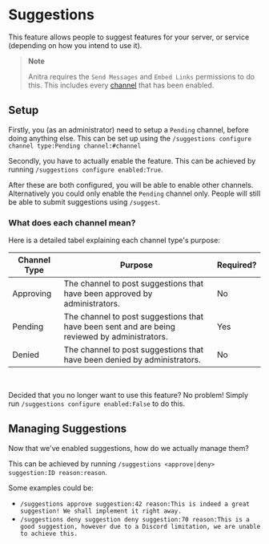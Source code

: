# Suggestions

This feature allows people to suggest features for your server, or service (depending on how you intend to use it).

> **Note**
>
> Anitra requires the `Send Messages` and `Embed Links` permissions to do this. This includes every [channel](#what-does-each-channel-mean) that has been enabled.

## Setup

Firstly, you (as an administrator) need to setup a `Pending` channel, before doing anything else. This can be set up using the `/suggestions configure channel type:Pending channel:#channel`

Secondly, you have to actually enable the feature. This can be achieved by running `/suggestions configure enabled:True`.

After these are both configured, you will be able to enable other channels. Alternatively you could only enable the `Pending` channel only. People will still be able to submit suggestions using `/suggest`.

### What does each channel mean?

Here is a detailed tabel explaining each channel type's purpose:

| Channel Type | Purpose                                                                                       | Required? |
| ------------ | --------------------------------------------------------------------------------------------- | --------- |
| Approving    | The channel to post suggestions that have been approved by administrators.                    | No        |
| Pending      | The channel to post suggestions that have been sent and are being reviewed by administrators. | Yes       |
| Denied       | The channel to post suggestions that have been denied by administrators.                      | No        |

<br>

Decided that you no longer want to use this feature? No problem! Simply run `/suggestions configure enabled:False` to do this.

## Managing Suggestions

Now that we've enabled suggestions, how do we actually manage them?

This can be achieved by running `/suggestions <approve|deny> suggestion:ID reason:reason`.

Some examples could be:
- `/suggestions approve suggestion:42 reason:This is indeed a great suggestion! We shall implement it right away.`
- `/suggestions deny suggestion deny suggestion:70 reason:This is a good suggestion, however due to a Discord limitation, we are unable to achieve this.`

